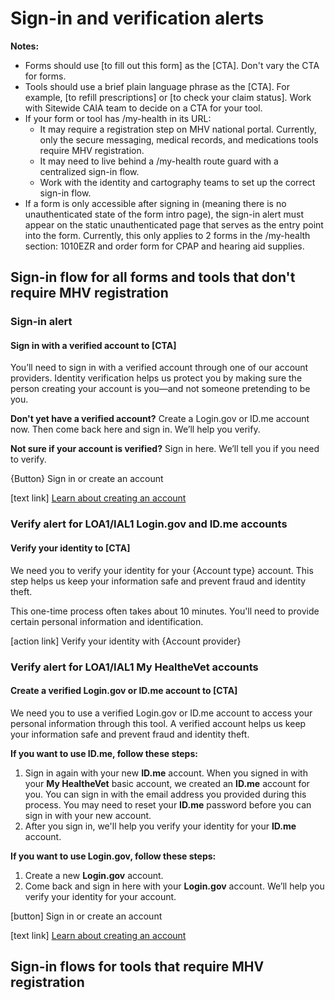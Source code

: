 # Sign-in and verification alerts
**Notes:** 
- Forms should use [to fill out this form] as the [CTA]. Don't vary the CTA for forms.
- Tools should use a brief plain language phrase as the [CTA]. For example, [to refill prescriptions] or [to check your claim status]. Work with Sitewide CAIA team to decide on a CTA for your tool.
- If your form or tool has /my-health in its URL:
     - It may require a registration step on MHV national portal. Currently, only the secure messaging, medical records, and medications tools require MHV registration.
     - It may need to live behind a /my-health route guard with a centralized sign-in flow.
     - Work with the identity and cartography teams to set up the correct sign-in flow. 
- If a form is only accessible after signing in (meaning there is no unauthenticated state of the form intro page), the sign-in alert must appear on the static unauthenticated page that serves as the entry point into the form. Currently, this only applies to 2 forms in the /my-health section: 1010EZR and order form for CPAP and hearing aid supplies.

## Sign-in flow for all forms and tools that don't require MHV registration

### Sign-in alert

#### Sign in with a verified account to [CTA]
You’ll need to sign in with a verified account through one of our account providers. Identity verification helps us protect you by making sure the person creating your account is you—and not someone pretending to be you.  

**Don't yet have a verified account?** Create a Login.gov or ID.me account now. Then come back here and sign in. We’ll help you verify. 

**Not sure if your account is verified?** Sign in here. We’ll tell you if you need to verify. 

{Button} Sign in or create an account

[text link] [Learn about creating an account](https://www.va.gov/resources/creating-an-account-for-vagov/)

### Verify alert for LOA1/IAL1 Login.gov and ID.me accounts

#### Verify your identity to [CTA] 
We need you to verify your identity for your {Account type} account. This step helps us keep your information safe and prevent fraud and identity theft.

This one-time process often takes about 10 minutes. You'll need to provide certain personal information and identification.

[action link] Verify your identity with {Account provider}

### Verify alert for LOA1/IAL1 My HealtheVet accounts

#### Create a verified Login.gov or ID.me account to [CTA] 
We need you to use a verified Login.gov or ID.me account to access your personal information through this tool. A verified account helps us keep your information safe and prevent fraud and identity theft.

**If you want to use ID.me, follow these steps:**
1.	Sign in again with your new **ID.me** account. When you signed in with your **My HealtheVet** basic account, we created an **ID.me** account for you. You can sign in with the email address you provided during this process. You may need to reset your **ID.me** password before you can sign in with your new account.
2.	After you sign in, we'll help you verify your identity for your **ID.me** account.

**If you want to use Login.gov, follow these steps:**
1.	Create a new **Login.gov** account.
2.	Come back and sign in here with your **Login.gov** account. We’ll help you verify your identity for your account.
  
[button] Sign in or create an account

[text link] [Learn about creating an account](https://www.va.gov/resources/creating-an-account-for-vagov/)

## Sign-in flows for tools that require MHV registration
